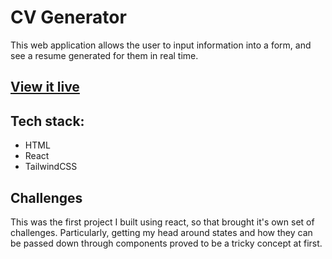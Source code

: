 # CV Generator

This web application allows the user to input information into a form, and see a resume generated for them in real time.

## [View it live]()

## Tech stack:
- HTML
- React
- TailwindCSS

## Challenges
This was the first project I built using react, so that brought it's own set of challenges. Particularly, getting my head around states and how they can be passed down through components proved to be a tricky concept at first.